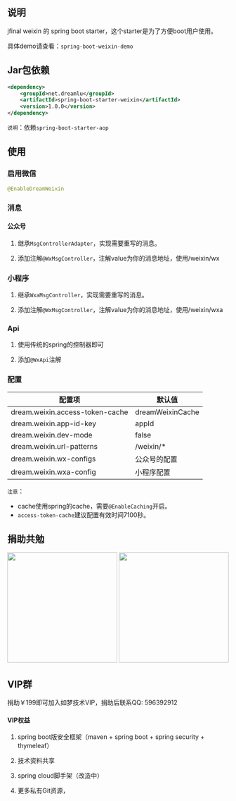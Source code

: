 ## 说明
jfinal weixin 的 spring boot starter，这个starter是为了方便boot用户使用。

具体demo请查看：`spring-boot-weixin-demo`

## Jar包依赖
```xml
<dependency>
    <groupId>net.dreamlu</groupId>
    <artifactId>spring-boot-starter-weixin</artifactId>
    <version>1.0.0</version>
</dependency>
```

`说明`：依赖`spring-boot-starter-aop`

## 使用
### 启用微信
```java
@EnableDreamWeixin
```

### 消息
#### 公众号
1. 继承`MsgControllerAdapter`，实现需要重写的消息。

2. 添加注解`@WxMsgController`，注解value为你的消息地址，使用/weixin/wx

### 小程序
1. 继承`WxaMsgController`，实现需要重写的消息。

2. 添加注解`@WxMsgController`，注解value为你的消息地址，使用/weixin/wxa

### Api
1. 使用传统的spring的控制器即可

2. 添加`@WxApi`注解

### 配置
| 配置项 | 默认值 |
| ----- | ------ |
| dream.weixin.access-token-cache | dreamWeixinCache |
| dream.weixin.app-id-key | appId |
| dream.weixin.dev-mode | false |
| dream.weixin.url-patterns | /weixin/* |
| dream.weixin.wx-configs | 公众号的配置 |
| dream.weixin.wxa-config | 小程序配置 |

`注意`：
- cache使用spring的cache，需要`@EnableCaching`开启。
- `access-token-cache`建议配置有效时间7100秒。

## 捐助共勉
 <img src="https://gitee.com/uploads/images/2018/0311/153544_5afb12b1_372.jpeg" width="250px"/>
 <img src="https://gitee.com/uploads/images/2018/0311/153556_679db579_372.jpeg" width="250px"/>

## VIP群
捐助￥199即可加入如梦技术VIP，捐助后联系QQ: 596392912

#### VIP权益
1. spring boot版安全框架（maven + spring boot + spring security + thymeleaf）

2. 技术资料共享

3. spring cloud脚手架（改造中）

4. 更多私有Git资源，
